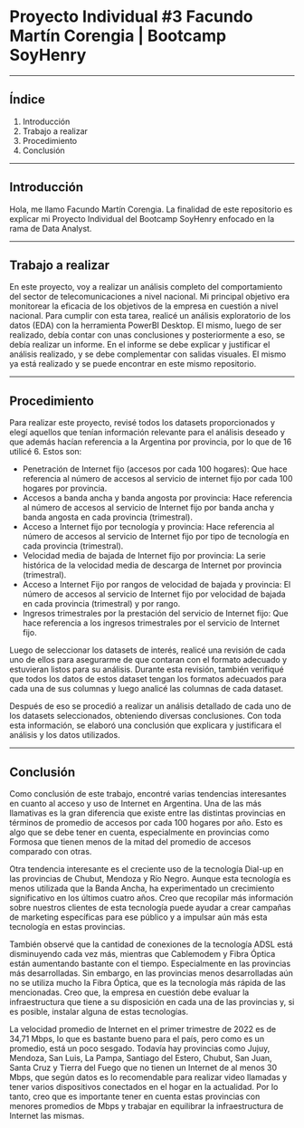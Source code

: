 # Proyecto Individual #3 Facundo Martín Corengia | Bootcamp SoyHenry

---

## Índice

1. Introducción
2. Trabajo a realizar
3. Procedimiento
4. Conclusión

---

## Introducción

Hola, me llamo Facundo Martín Corengia. La finalidad de este repositorio es explicar mi Proyecto Individual del Bootcamp SoyHenry enfocado en la rama de Data Analyst.

---

## Trabajo a realizar

En este proyecto, voy a realizar un análisis completo del comportamiento del sector de telecomunicaciones a nivel nacional. Mi principal objetivo era monitorear la eficacia de los objetivos de la empresa en cuestión a nivel nacional. Para cumplir con esta tarea, realicé un análisis exploratorio de los datos (EDA) con la herramienta PowerBI Desktop. El mismo, luego de ser realizado, debía contar con unas conclusiones y posteriormente a eso, se debía realizar un informe. En el informe se debe explicar y justificar el análisis realizado, y se debe complementar con salidas visuales. El mismo ya está realizado y se puede encontrar en este mismo repositorio.

---

## Procedimiento

Para realizar este proyecto, revisé todos los datasets proporcionados y elegí aquellos que tenían información relevante para el análisis deseado y que además hacían referencia a la Argentina por provincia, por lo que de 16 utilicé 6. Estos son:

- Penetración de Internet fijo (accesos por cada 100 hogares): Que hace referencia al número de accesos al servicio de internet fijo por cada 100 hogares por provincia.
- Accesos a banda ancha y banda angosta por provincia: Hace referencia al número de accesos al servicio de Internet fijo por banda ancha y banda angosta en cada provincia (trimestral).
- Acceso a Internet fijo por tecnología y provincia: Hace referencia al número de accesos al servicio de Internet fijo por tipo de tecnología en cada provincia (trimestral).
- Velocidad media de bajada de Internet fijo por provincia: La serie histórica de la velocidad media de descarga de Internet por provincia (trimestral).
- Acceso a Internet Fijo por rangos de velocidad de bajada y provincia: El número de accesos al servicio de Internet fijo por velocidad de bajada en cada provincia (trimestral) y por rango.
- Ingresos trimestrales por la prestación del servicio de Internet fijo: Que hace referencia a los ingresos trimestrales por el servicio de Internet fijo.

Luego de seleccionar los datasets de interés, realicé una revisión de cada uno de ellos para asegurarme de que contaran con el formato adecuado y estuvieran listos para su análisis. Durante esta revisión, también verifiqué que todos los datos de estos dataset tengan los formatos adecuados para cada una de sus columnas y luego analicé las columnas de cada dataset.

Después de eso se procedió a realizar un análisis detallado de cada uno de los datasets seleccionados, obteniendo diversas conclusiones. Con toda esta información, se elaboró una conclusión que explicara y justificara el análisis y los datos utilizados.

---

## Conclusión

Como conclusión de este trabajo, encontré varias tendencias interesantes en cuanto al acceso y uso de Internet en Argentina. Una de las más llamativas es la gran diferencia que existe entre las distintas provincias en términos de promedio de accesos por cada 100 hogares por año. Esto es algo que se debe tener en cuenta, especialmente en provincias como Formosa que tienen menos de la mitad del promedio de accesos comparado con otras.

Otra tendencia interesante es el creciente uso de la tecnología Dial-up en las provincias de Chubut, Mendoza y Río Negro. Aunque esta tecnología es menos utilizada que la Banda Ancha, ha experimentado un crecimiento significativo en los últimos cuatro años. Creo que recopilar más información sobre nuestros clientes de esta tecnología puede ayudar a crear campañas de marketing específicas para ese público y a impulsar aún más esta tecnología en estas provincias.

También observé que la cantidad de conexiones de la tecnología ADSL está disminuyendo cada vez más, mientras que Cablemodem y Fibra Óptica están aumentando bastante con el tiempo. Especialmente en las provincias más desarrolladas. Sin embargo, en las provincias menos desarrolladas aún no se utiliza mucho la Fibra Óptica, que es la tecnología más rápida de las mencionadas. Creo que, la empresa en cuestión debe evaluar la infraestructura que tiene a su disposición en cada una de las provincias y, si es posible, instalar alguna de estas tecnologías.

La velocidad promedio de Internet en el primer trimestre de 2022 es de 34,71 Mbps, lo que es bastante bueno para el país, pero como es un promedio, está un poco sesgado. Todavía hay provincias como Jujuy, Mendoza, San Luis, La Pampa, Santiago del Estero, Chubut, San Juan, Santa Cruz y Tierra del Fuego que no tienen un Internet de al menos 30 Mbps, que según datos es lo recomendable para realizar video llamadas y tener varios dispositivos conectados en el hogar en la actualidad. Por lo tanto, creo que es importante tener en cuenta estas provincias con menores promedios de Mbps y trabajar en equilibrar la infraestructura de Internet las mismas.